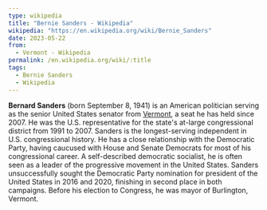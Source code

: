 ```yaml
---
type: wikipedia
title: "Bernie Sanders - Wikipedia"
wikipedia: "https://en.wikipedia.org/wiki/Bernie_Sanders"
date: 2023-05-22
from:
  - Vermont - Wikipedia
permalink: /en.wikipedia.org/wiki/:title
tags:
  - Bernie Sanders
  - Wikipedia
---
```

**Bernard Sanders** (born September 8, 1941) is an American politician serving as the senior United States senator from [Vermont](/en.wikipedia.org/wiki/Vermont), a seat he has held since 2007. He was the U.S. representative for the state's at-large congressional district from 1991 to 2007. Sanders is the longest-serving independent in U.S. congressional history. He has a close relationship with the Democratic Party, having caucused with House and Senate Democrats for most of his congressional career. A self-described democratic socialist, he is often seen as a leader of the progressive movement in the United States. Sanders unsuccessfully sought the Democratic Party nomination for president of the United States in 2016 and 2020, finishing in second place in both campaigns. Before his election to Congress, he was mayor of Burlington, Vermont.